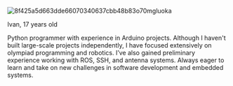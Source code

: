 ![8f425a5d663dde66070340637cbb48b83o70mgluoka](https://github.com/user-attachments/assets/66ad7fe7-e169-4a34-beeb-d67d25047011)

Ivan, 17 years old  

Python programmer with experience in Arduino projects. Although I haven't built large-scale projects independently, I have focused extensively on olympiad programming and robotics. I’ve also gained preliminary experience working with ROS, SSH, and antenna systems. Always eager to learn and take on new challenges in software development and embedded systems.
